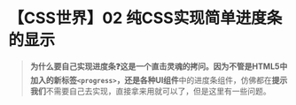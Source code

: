 # 【CSS世界】02  纯CSS实现简单进度条的显示

> **为什么要自己实现进度条❓**这是一个直击灵魂的拷问。因为不管是HTML5中加入的新标签``<progress>``，还是**各种UI组件**中的进度条组件，仿佛都在**提示我们**不需要自己去实现，直接拿来用就可以了，但是这里有一些问题。

### 

